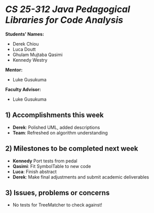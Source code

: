 # *CS 25-312 Java Pedagogical Libraries for Code Analysis*

**Students' Names:**
* Derek Chiou
* Luca Doutt
* Ghulam Mujtaba Qasimi
* Kennedy Westry

**Mentor:**
* Luke Gusukuma

**Faculty Advisor:**
* Luke Gusukuma

## 1) Accomplishments this week ##
* **Derek**: Polished UML, added descriptions
* **Team**: Refreshed on algorithm understanding

## 2) Milestones to be completed next week ##
* **Kennedy** Port tests from pedal
* **Qasimi**: Fit SymbolTable to new code
* **Luca**: Finish abstract
* **Derek**: Make final adjustments and submit academic deliverables

## 3) Issues, problems or concerns ##
* No tests for TreeMatcher to check against!

